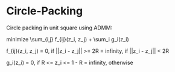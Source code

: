 # Circle-Packing

Circle packing in unit square using ADMM:

minimize \sum_{i,j} f_{ij}(z_i, z_j) + \sum_i g_i(z_i)

f_{ij}(z_i, z_j) = 0, if ||z_i - z_j|| >= 2R
                 = infinity, if ||z_i - z_j|| < 2R
                 
g_i(z_i) = 0, if R <= z_i <= 1 - R
         = infinity, otherwise
